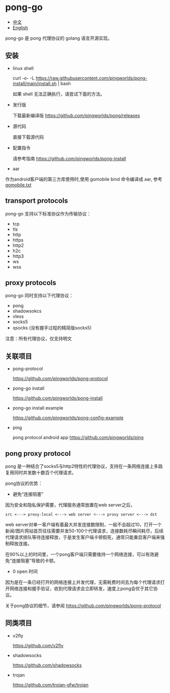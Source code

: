 
# pong-go

- [中文](README.md)
- [English](readme_en.md)



pong-go 是 pong 代理协议的 golang 语言开源实现。



## 安装

- linux shell
  
    curl -o- -L https://raw.githubusercontent.com/pingworlds/pong-install/main/install.sh  | bash

  如果 shell 无法正确执行，请尝试下面的方法。


- 发行版

  下载最新编译版 <https://github.com/pingworlds/pong/releases>

- 源代码

  直接下载源代码

- 配置指令
  
  请参考指南  <https://github.com/pingworlds/pong-install>


- aar

作为android客户端的第三方库使用时,使用 gomobile bind 命令编译成 aar, 参考 [gomobile.txt](gomobile.txt)




## transport protocols

pong-go 支持以下标准协议作为传输协议：
- tcp
- tls
- http
- https
- http2
- h2c
- http3
- ws
- wss


## proxy protocols

pong-go 同时支持以下代理协议：
- pong
- shadowsokcs 
- vless
- socks5
- qsocks (没有握手过程的精简版socks5)

注意：所有代理协议，仅支持明文


## 关联项目

- pong-protocol 
  
  <https://github.com/pingworlds/pong-protocol>

- pong-go install  
  
  <https://github.com/pingworlds/pong-install>
  
- pong-go install example 
  
  <https://github.com/pingworlds/pong-config-example>


- ping 
  
  pong protocol android app <https://github.com/pingworlds/ping>



## pong proxy protocol

pong 是一种结合了socks5与http2特性的代理协议，支持在一条网络连接上多路复用同时并发数十数百个代理请求。

pong协议的优势：

- 避免“连接阻塞”
 
因为安全和隐私保护需要，代理服务通常放置在web server之后，

    src <---> proxy-local <---> web server <---> proxy server <---> dst 

web server对单一客户端有着最大并发连接数限制，一般不会超过10，打开一个新闻/图片网站首页往往需要并发50-100个代理请求，连接数耗尽瞬间耗尽，后续代理请求排队等待连接释放，于是发生客户端卡顿假死，通常只能重启客户端来强制释放连接。

在90%以上的时间里，一个pong客户端只需要维持一个网络连接，可以有效避免“连接阻塞”导致的卡顿。
  
- 0 open 时间 
  
因为是在一条已经打开的网络连接上并发代理，无需耗费时间去为每个代理请求打开网络连接和握手验证，收到代理请求会立即转发，速度上pong会优于其它协议。

关于pong协议的细节，请参阅 <https://github.com/pingworlds/pong-protocol>


## 同类项目


- v2fly

  <https://github.com/v2fly>


- shadowsocks

  <https://github.com/shadowsocks>


- trojan

  <https://github.com/trojan-gfw/trojan>


 
